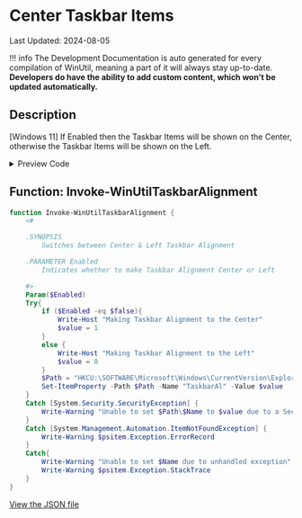 # Center Taskbar Items

Last Updated: 2024-08-05


!!! info
     The Development Documentation is auto generated for every compilation of WinUtil, meaning a part of it will always stay up-to-date. **Developers do have the ability to add custom content, which won't be updated automatically.**
## Description

[Windows 11] If Enabled then the Taskbar Items will be shown on the Center, otherwise the Taskbar Items will be shown on the Left.

<!-- BEGIN CUSTOM CONTENT -->

<!-- END CUSTOM CONTENT -->

<details>
<summary>Preview Code</summary>

```json
{
  "Content": "Center Taskbar Items",
  "Description": "[Windows 11] If Enabled then the Taskbar Items will be shown on the Center, otherwise the Taskbar Items will be shown on the Left.",
  "category": "Customize Preferences",
  "panel": "2",
  "Order": "a204_",
  "Type": "Toggle",
  "link": "https://christitustech.github.io/winutil/dev/tweaks/Customize-Preferences/TaskbarAlignment"
}
```

</details>

## Function: Invoke-WinUtilTaskbarAlignment

```powershell
function Invoke-WinUtilTaskbarAlignment {
    <#

    .SYNOPSIS
        Switches between Center & Left Taskbar Alignment

    .PARAMETER Enabled
        Indicates whether to make Taskbar Alignment Center or Left

    #>
    Param($Enabled)
    Try{
        if ($Enabled -eq $false){
            Write-Host "Making Taskbar Alignment to the Center"
            $value = 1
        }
        else {
            Write-Host "Making Taskbar Alignment to the Left"
            $value = 0
        }
        $Path = "HKCU:\SOFTWARE\Microsoft\Windows\CurrentVersion\Explorer\Advanced"
        Set-ItemProperty -Path $Path -Name "TaskbarAl" -Value $value
    }
    Catch [System.Security.SecurityException] {
        Write-Warning "Unable to set $Path\$Name to $value due to a Security Exception"
    }
    Catch [System.Management.Automation.ItemNotFoundException] {
        Write-Warning $psitem.Exception.ErrorRecord
    }
    Catch{
        Write-Warning "Unable to set $Name due to unhandled exception"
        Write-Warning $psitem.Exception.StackTrace
    }
}

```


<!-- BEGIN SECOND CUSTOM CONTENT -->

<!-- END SECOND CUSTOM CONTENT -->


[View the JSON file](https://github.com/ChrisTitusTech/winutil/tree/main/config/tweaks.json)


